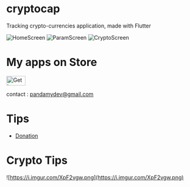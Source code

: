 # cryptocap

Tracking crypto-currencies application,
made with Flutter

![HomeScreen](https://i.imgur.com/XtAQDF4m.png)
![ParamScreen](https://i.imgur.com/KTBm4aNm.png)
![CryptoScreen](https://i.imgur.com/I5nPv9cm.png)


# My apps on Store

<a href="[https://play.google.com/store/apps/developer?id=Pandamy](https://play.google.com/store/apps/developer?id=Pandamy)" target="_blank"><img src="[https://i.imgur.com/YetVBL1.png](https://i.imgur.com/YetVBL1.png)" alt="Get in on PlayStore" style="height: 25px; width: 50px;" ></a>

contact : [pandamydev@gmail.com](mailto:pandamydev@gmail.com)

# Tips

- [Donation](https://ko-fi.com/maxvyr)

# Crypto Tips

![https://i.imgur.com/XpF2vgw.png](https://i.imgur.com/XpF2vgw.png)
